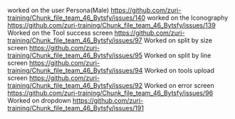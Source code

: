 worked on the user Persona(Male) https://github.com/zuri-training/Chunk_file_team_46_Bytsfy/issues/140
worked on the Iconography https://github.com/zuri-training/Chunk_file_team_46_Bytsfy/issues/139
Worked on the Tool success screen https://github.com/zuri-training/Chunk_file_team_46_Bytsfy/issues/97
Worked on split by size screen https://github.com/zuri-training/Chunk_file_team_46_Bytsfy/issues/95
Worked on split by line screen https://github.com/zuri-training/Chunk_file_team_46_Bytsfy/issues/94
Worked on tools upload screen https://github.com/zuri-training/Chunk_file_team_46_Bytsfy/issues/92
Worked on error screen https://github.com/zuri-training/Chunk_file_team_46_Bytsfy/issues/96 
Worked on dropdown https://github.com/zuri-training/Chunk_file_team_46_Bytsfy/issues/191
